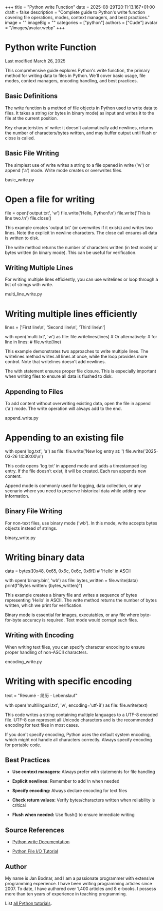 +++
title = "Python write Function"
date = 2025-08-29T20:11:13.167+01:00
draft = false
description = "Complete guide to Python's write function covering file operations, modes, context managers, and best practices."
image = ""
imageBig = ""
categories = ["python"]
authors = ["Cude"]
avatar = "/images/avatar.webp"
+++

# Python write Function

Last modified March 26, 2025

This comprehensive guide explores Python's write function, the
primary method for writing data to files in Python. We'll cover basic usage,
file modes, context managers, encoding handling, and best practices.

## Basic Definitions

The write function is a method of file objects in Python used to
write data to files. It takes a string (or bytes in binary mode) as input and
writes it to the file at the current position.

Key characteristics of write: it doesn't automatically add newlines,
returns the number of characters/bytes written, and may buffer output until
flush or close is called.

## Basic File Writing

The simplest use of write writes a string to a file opened in
write ('w') or append ('a') mode. Write mode creates or overwrites files.

basic_write.py
  

# Open a file for writing
file = open('output.txt', 'w')
file.write('Hello, Python!\n')
file.write('This is line two.\n')
file.close()

This example creates 'output.txt' (or overwrites if it exists) and writes two
lines. Note the explicit \n newline characters. The close
call ensures all data is written to disk.

The write method returns the number of characters written (in text
mode) or bytes written (in binary mode). This can be useful for verification.

## Writing Multiple Lines

For writing multiple lines efficiently, you can use writelines or
loop through a list of strings with write.

multi_line_write.py
  

# Writing multiple lines efficiently
lines = ['First line\n', 'Second line\n', 'Third line\n']

with open('multi.txt', 'w') as file:
    file.writelines(lines)
    # Or alternatively:
    # for line in lines:
    #     file.write(line)

This example demonstrates two approaches to write multiple lines. The
writelines method writes all lines at once, while the loop
provides more control. Note that writelines doesn't add newlines.

The with statement ensures proper file closure. This is especially
important when writing files to ensure all data is flushed to disk.

## Appending to Files

To add content without overwriting existing data, open the file in append ('a')
mode. The write operation will always add to the end.

append_write.py
  

# Appending to an existing file
with open('log.txt', 'a') as file:
    file.write('New log entry at: ')
    file.write('2025-03-26 14:30:00\n')

This code opens 'log.txt' in append mode and adds a timestamped log entry. If
the file doesn't exist, it will be created. Each run appends new content.

Append mode is commonly used for logging, data collection, or any scenario
where you need to preserve historical data while adding new information.

## Binary File Writing

For non-text files, use binary mode ('wb'). In this mode, write
accepts bytes objects instead of strings.

binary_write.py
  

# Writing binary data
data = bytes([0x48, 0x65, 0x6c, 0x6c, 0x6f])  # 'Hello' in ASCII

with open('binary.bin', 'wb') as file:
    bytes_written = file.write(data)
    print(f"Bytes written: {bytes_written}")

This example creates a binary file and writes a sequence of bytes representing
'Hello' in ASCII. The write method returns the number of bytes
written, which we print for verification.

Binary mode is essential for images, executables, or any file where byte-
for-byte accuracy is required. Text mode would corrupt such files.

## Writing with Encoding

When writing text files, you can specify character encoding to ensure proper
handling of non-ASCII characters.

encoding_write.py
  

# Writing with specific encoding
text = "Résumé - 简历 - Lebenslauf"

with open('multilingual.txt', 'w', encoding='utf-8') as file:
    file.write(text)

This code writes a string containing multiple languages to a UTF-8 encoded file.
UTF-8 can represent all Unicode characters and is the recommended encoding for
text files in most cases.

If you don't specify encoding, Python uses the default system encoding, which
might not handle all characters correctly. Always specify encoding for portable
code.

## Best Practices

- **Use context managers:** Always prefer with statements for file handling

- **Explicit newlines:** Remember to add \n when needed

- **Specify encoding:** Always declare encoding for text files

- **Check return values:** Verify bytes/characters written when reliability is critical

- **Flush when needed:** Use flush() to ensure immediate writing

## Source References

- [Python write Documentation](https://docs.python.org/3/library/io.html#io.TextIOBase.write)

- [Python File I/O Tutorial](https://docs.python.org/3/tutorial/inputoutput.html#reading-and-writing-files)

## Author

My name is Jan Bodnar, and I am a passionate programmer with extensive
programming experience. I have been writing programming articles since 2007.
To date, I have authored over 1,400 articles and 8 e-books. I possess more
than ten years of experience in teaching programming.

List [all Python tutorials](/python/).